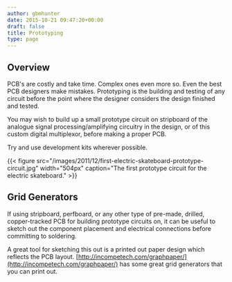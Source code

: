 ```yaml
---
author: gbmhunter
date: 2015-10-21 09:47:20+00:00
draft: false
title: Prototyping
type: page
---
```


## Overview

PCB's are costly and take time. Complex ones even more so. Even the best PCB designers make mistakes. Prototyping is the building and testing of any circuit before the point where the designer considers the design finished and tested.

You may wish to build up a small prototype circuit on stripboard of the analogue signal processing/amplifying circuitry in the design, or of this custom digital multiplexor, before making a proper PCB.

Try and use development kits wherever possible.

{{< figure src="/images/2011/12/first-electric-skateboard-prototype-circuit.jpg" width="504px" caption="The first prototype circuit for the electric skateboard."  >}}

## Grid Generators

If using stripboard, perfboard, or any other type of pre-made, drilled, copper-tracked PCB for building prototype circuits on, it can be useful to sketch out the component placement and electrical connections before committing to soldering.

A great tool for sketching this out is a printed out paper design which reflects the PCB layout. [http://incompetech.com/graphpaper/](http://incompetech.com/graphpaper/) has some great grid generators that you can print out.
